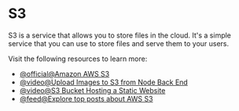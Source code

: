 # S3

S3 is a service that allows you to store files in the cloud. It's a simple service that you can use to store files and serve them to your users.

Visit the following resources to learn more:

- [@official@Amazon AWS S3](https://aws.amazon.com/s3/)
- [@video@Upload Images to S3 from Node Back End](https://www.youtube.com/watch?v=NZElg91l_ms)
- [@video@S3 Bucket Hosting a Static Website](https://www.youtube.com/watch?v=RoY3ekCCxKc&list=PL0X6fGhFFNTcU-_MCPe9dkH6sqmgfhy_M)
- [@feed@Explore top posts about AWS S3](https://app.daily.dev/tags/aws-s3?ref=roadmapsh)